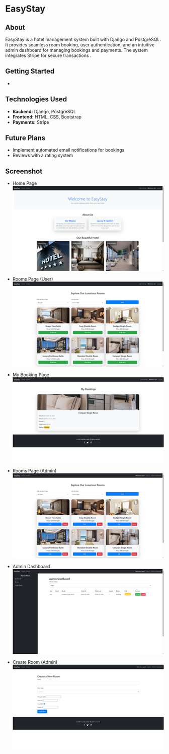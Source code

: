 # EasyStay

## About
EasyStay is a hotel management system built with Django and PostgreSQL. It provides seamless room booking, user authentication, and an intuitive admin dashboard for managing bookings and payments. The system integrates Stripe for secure transactions .

## Getting Started
- 


## Technologies Used
- **Backend:** Django, PostgreSQL
- **Frontend:** HTML, CSS, Bootstrap
- **Payments:** Stripe


## Future Plans
- Implement automated email notifications for bookings
- Reviews with a rating system


## Screenshot
- Home Page 
![alt text](<Home - StayEasy - Google Chrome 3_26_2025 5_40_15 PM.png>)

- Rooms Page (User)
![alt text](<Home - StayEasy - Google Chrome 3_26_2025 5_41_00 PM.png>)

- My Booking Page
![alt text](<Home - StayEasy - Google Chrome 3_26_2025 5_41_47 PM.png>)

- Rooms Page (Admin)
![alt text](<Home - StayEasy - Google Chrome 3_26_2025 5_42_19 PM.png>)

- Admin Dashboard
![alt text](<Home - StayEasy - Google Chrome 3_26_2025 5_42_34 PM.png>)

- Create Room (Admin)
![alt text](<Create Room - StayEase - Google Chrome 3_26_2025 7_12_14 PM.png>)
